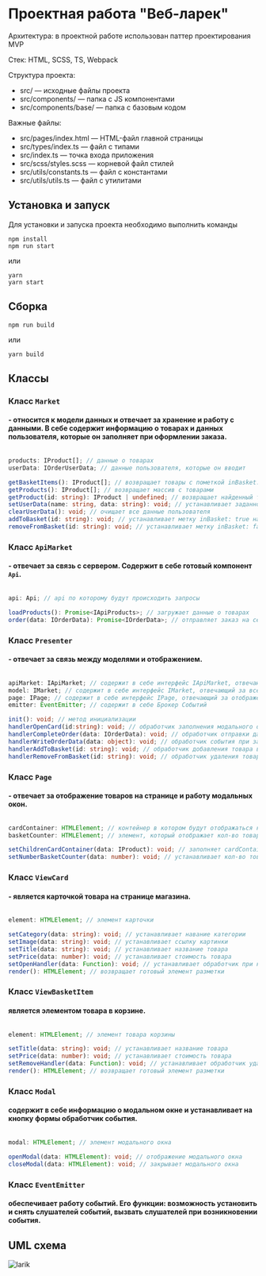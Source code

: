 # Проектная работа "Веб-ларек"
Архитектура: в проектной работе использован паттер проектирования MVP

Стек: HTML, SCSS, TS, Webpack

Структура проекта:
- src/ — исходные файлы проекта
- src/components/ — папка с JS компонентами
- src/components/base/ — папка с базовым кодом

Важные файлы:
- src/pages/index.html — HTML-файл главной страницы
- src/types/index.ts — файл с типами
- src/index.ts — точка входа приложения
- src/scss/styles.scss — корневой файл стилей
- src/utils/constants.ts — файл с константами
- src/utils/utils.ts — файл с утилитами

## Установка и запуск
Для установки и запуска проекта необходимо выполнить команды

```
npm install
npm run start
```

или

```
yarn
yarn start
```
## Сборка

```
npm run build
```

или

```
yarn build
```

## Классы

### Класс `Market`
#### \- относится к модели данных и отвечает за хранение и работу с данными. В себе содержит информацию о товарах и данных пользователя, которые он заполняет при оформлении заказа.

```ts

products: IProduct[]; // данные о товарах
userData: IOrderUserData; // данные пользователя, которые он вводит

getBasketItems(): IProduct[]; // возвращает товары с пометкой inBasket: true
getProducts(): IProduct[]; // возвращает массив с товарами
getProduct(id: string): IProduct | undefined; // возвращает найденный товар или undefined
setUserData(name: string, data: string): void; // устанавливает заданному ключу определённые данные
clearUserData(): void; // очищает все данные пользователя
addToBasket(id: string): void; // устанавливает метку inBasket: true на товар
removeFromBasket(id: string): void; // устанавливает метку inBasket: false на товар

```

### Класс `ApiMarket`
#### \- отвечает за связь с сервером. Содержит в себе готовый компонент `Api`.

```ts

api: Api; // api по которому будут происходить запросы

loadProducts(): Promise<IApiProducts>; // загружает данные о товарах
order(data: IOrderData): Promise<IOrderData>; // отправляет заказ на сервер для его подстверждения

```

### Класс `Presenter`
#### \- отвечает за связь между моделями и отображением.

```ts

apiMarket: IApiMarket; // содержит в себе интерфейс IApiMarket, отвечающий за запросы и получение данных с сервера
model: IMarket; // содержит в себе интерфейс IMarket, отвечающий за все данные приложения
page: IPage; // содержит в себе интерфейс IPage, отвечающий за отображение на странице
emitter: EventEmitter; // содержит в себе Брокер Событий

init(): void; // метод инициализации
handlerOpenCard(id:string): void; // обработчик заполнения модального окна данными товара
handlerCompleteOrder(data: IOrderData): void; // обработчик отправки данных заказа на сервер 
handlerWriteOrderData(data: object): void; // обработчик события при заполнении данных пользователем
handlerAddToBasket(id: string): void; // обработчик добавления товара в корзину
handlerRemoveFromBasket(id: string): void; // обработчик удаления товара из корзины

```

### Класс `Page`
#### \- отвечает за отображение товаров на странице и работу модальных окон.

```ts

cardContainer: HTMLElement; // контейнер в котором будут отображаться карточки товаров
basketCounter: HTMLElement; // элемент, который отображает кол-во товаров в корзине

setChildrenCardContainer(data: IProduct): void; // заполняет cardContainer продуктами
setNumberBasketCounter(data: number): void; // устанавливает кол-во товаров в корзине

```

### Класс `ViewCard`
#### \- является карточкой товара на странице магазина.

```ts

element: HTMLElement; // элемент карточки

setCategory(data: string): void; // устанавливает навание категории
setImage(data: string): void; // устанавливает ссылку картинки
setTitle(data: string): void; // устанавливает название товара
setPrice(data: number): void; // устанавливает стоимость товара
setOpenHandler(data: Function): void; // устанавливает обработчик при клике на товар
render(): HTMLElement; // возвращает готовый элемент разметки

```

### Класс `ViewBasketItem`
#### является элементом товара в корзине.

```ts

element: HTMLElement; // элемент товара корзины

setTitle(data: string): void; // устанавливает название товара
setPrice(data: number): void; // устанавливает стоимость товара
setRemoveHandler(data: Function): void; // устанавливает обработчик удаления карточки из корзины
render(): HTMLElement; // возвращает готовый элемент разметки

```

### Класс `Modal`
#### содержит в себе информацию о модальном окне и устанавливает на кнопку формы обработчик события.

```ts

modal: HTMLElement; // элемент модального окна

openModal(data: HTMLElement): void; // отображение модального окна
closeModal(data: HTMLElement): void; // закрывает модального окна

```

### Класс `EventEmitter`
#### обеспечивает работу событий. Его функции: возможность установить и снять слушателей событий, вызвать слушателей при возникновении события.


## UML схема
![larik](https://github.com/user-attachments/assets/d5010164-1bfb-4971-bd17-1aa3ecda5f3d)

